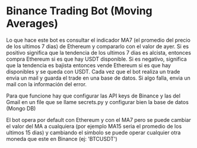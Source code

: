 <h1> Binance Trading Bot (Moving Averages) </h1>

Lo que hace este bot es consultar el indicador MA7 (el promedio del precio de los ultimos 7 dias) de Ethereum y compararlo con el valor de ayer. 
Si es positivo significa que la tendencia de los ultimos 7 dias es alcista, entonces compra Ethereum si es que hay USDT disponible. Si es negativo,
significa que la tendencia es bajista entonces vende Ethereum si es que hay disponibles y se queda con USDT. Cada vez que el bot realiza un trade
envia un mail y guarda el trade en una base de datos. Si algo falla, envia un mail con la información del error.

Para que funcione hay que configurar las API keys de Binance y las del Gmail en un file que se llame secrets.py y configurar bien la base de datos (Mongo DB)

El bot opera por default con Ethereum y con el MA7 pero se puede cambiar el valor del MA a cualquiera (por ejemplo MA15 seria el promedio de los ultimos 15 dias)
y cambiando el simbolo se puede operar cualquier otra moneda que este en Binance (ej: 'BTCUSDT')
